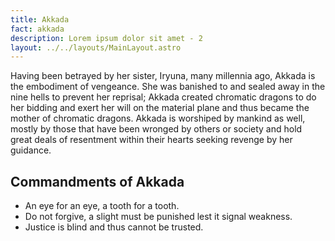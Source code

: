 ```yaml
---
title: Akkada
fact: akkada
description: Lorem ipsum dolor sit amet - 2
layout: ../../layouts/MainLayout.astro
---
```


Having been betrayed by her sister, Iryuna, many millennia ago, Akkada is the embodiment of vengeance. She was banished to and sealed away in the nine hells to prevent her reprisal; Akkada created chromatic dragons to do her bidding and exert her will on the material plane and thus became the mother of chromatic dragons. Akkada is worshiped by mankind as well, mostly by those that have been wronged by others or society and hold great deals of resentment within their hearts seeking revenge by her guidance.

## Commandments of Akkada
* An eye for an eye, a tooth for a tooth.
* Do not forgive, a slight must be punished lest it signal weakness.
* Justice is blind and thus cannot be trusted.
